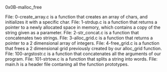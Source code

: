 0x0B-malloc_free

File: 0-create_array.c is a function that creates an array of chars, and initializes it with a specific char.
File: 1-strdup.c is a function that returns a pointer to a newly allocated space in memory, which contains a copy of the string given as a parameter.
File: 2-str_concat.c is a function that concatenates two strings.
File: 3-alloc_grid.c is a function that returns a pointer to a 2 dimensional array of integers.
File: 4-free_grid.c is a function that frees a 2 dimensional grid previously created by our alloc_grid function.
File: 100-argstostr.c is a function that concatenates all the arguments of our program.
File: 101-strtow.c is a function that splits a string into words.
File: main.h is a header file contaning all the function prototypes.
